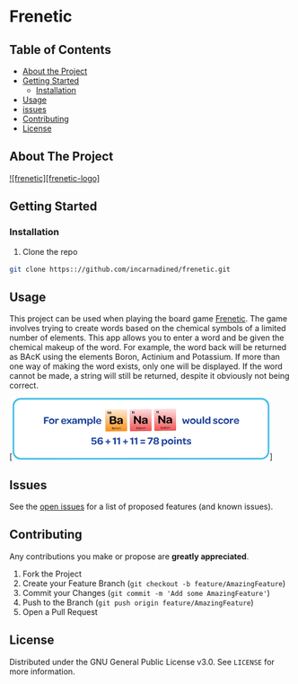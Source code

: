 # Frenetic
## Table of Contents

* [About the Project](#about-the-project)
* [Getting Started](#getting-started)
  * [Installation](#installation)
* [Usage](#usage)
* [issues](#issues)
* [Contributing](#contributing)
* [License](#license)


## About The Project

[![frenetic][frenetic-logo]](https://www.freneticgame.com/)

## Getting Started

### Installation
 
1. Clone the repo
```sh
git clone https:://github.com/incarnadined/frenetic.git
```

## Usage

This project can be used when playing the board game [Frenetic](https://freneticgame.com). The game involves trying to create words based on the chemical symbols of a limited number of elements. This app allows you to enter a word and be given the chemical makeup of the word. For example, the word back will be returned as BAcK using the elements Boron, Actinium and Potassium. If more than one way of making the word exists, only one will be displayed. If the word cannot be made, a string will still be returned, despite it obviously not being correct.

[![BaNaNa][banana]]

## Issues

See the [open issues](https://github.com/incarnadined/frenetic/issues) for a list of proposed features (and known issues).


## Contributing

Any contributions you make or propose are **greatly appreciated**.

1. Fork the Project
2. Create your Feature Branch (`git checkout -b feature/AmazingFeature`)
3. Commit your Changes (`git commit -m 'Add some AmazingFeature'`)
4. Push to the Branch (`git push origin feature/AmazingFeature`)
5. Open a Pull Request


## License

Distributed under the GNU General Public License v3.0. See `LICENSE` for more information.

[product-screenshot]: images/logo.png
[banana]: images/banana.png
